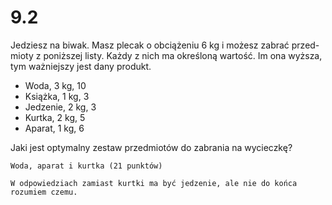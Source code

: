# 9.2

Jedziesz na biwak. Masz plecak o obciążeniu 6 kg i możesz zabrać przed-
mioty z poniższej listy. Każdy z nich ma określoną wartość. Im ona
wyższa, tym ważniejszy jest dany produkt.

- Woda, 3 kg, 10
- Książka, 1 kg, 3
- Jedzenie, 2 kg, 3
- Kurtka, 2 kg, 5
- Aparat, 1 kg, 6

Jaki jest optymalny zestaw przedmiotów do zabrania na wycieczkę?

```text
Woda, aparat i kurtka (21 punktów)

W odpowiedziach zamiast kurtki ma być jedzenie, ale nie do końca rozumiem czemu.
```
